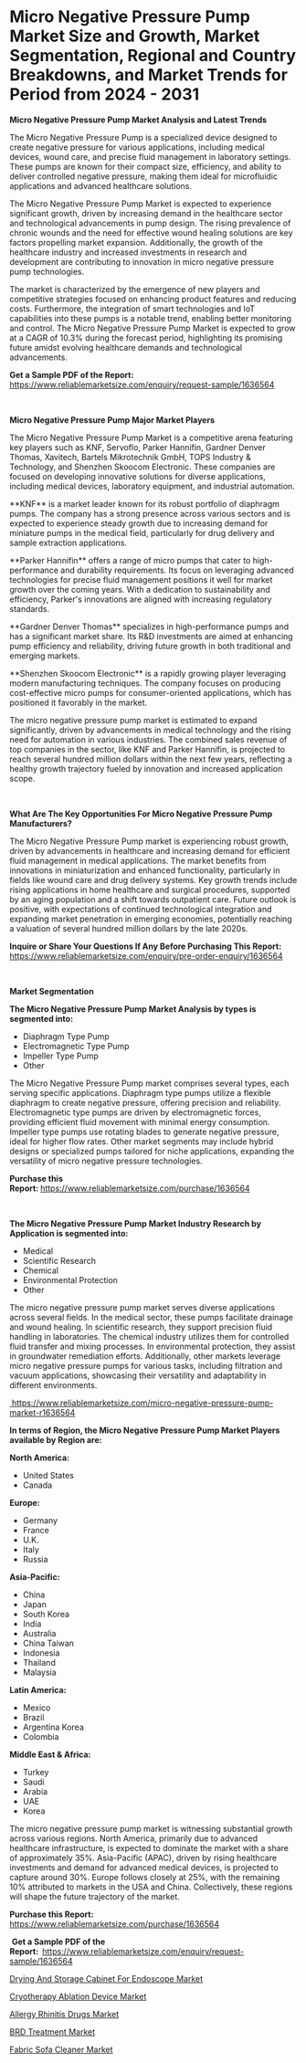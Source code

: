 <p><h1>Micro Negative Pressure Pump Market Size and Growth, Market Segmentation, Regional and Country Breakdowns, and Market Trends for Period from 2024 -  2031</h1></p><p><strong>Micro Negative Pressure Pump Market Analysis and Latest Trends</strong></p>
<p><p>The Micro Negative Pressure Pump is a specialized device designed to create negative pressure for various applications, including medical devices, wound care, and precise fluid management in laboratory settings. These pumps are known for their compact size, efficiency, and ability to deliver controlled negative pressure, making them ideal for microfluidic applications and advanced healthcare solutions.</p><p>The Micro Negative Pressure Pump Market is expected to experience significant growth, driven by increasing demand in the healthcare sector and technological advancements in pump design. The rising prevalence of chronic wounds and the need for effective wound healing solutions are key factors propelling market expansion. Additionally, the growth of the healthcare industry and increased investments in research and development are contributing to innovation in micro negative pressure pump technologies.</p><p>The market is characterized by the emergence of new players and competitive strategies focused on enhancing product features and reducing costs. Furthermore, the integration of smart technologies and IoT capabilities into these pumps is a notable trend, enabling better monitoring and control. The Micro Negative Pressure Pump Market is expected to grow at a CAGR of 10.3% during the forecast period, highlighting its promising future amidst evolving healthcare demands and technological advancements.</p></p>
<p><strong>Get a Sample PDF of the Report:&nbsp;</strong> <a href="https://www.reliablemarketsize.com/enquiry/request-sample/1636564">https://www.reliablemarketsize.com/enquiry/request-sample/1636564</a></p>
<p>&nbsp;</p>
<p><strong>Micro Negative Pressure Pump Major Market Players</strong></p>
<p><p>The Micro Negative Pressure Pump Market is a competitive arena featuring key players such as KNF, Servoflo, Parker Hannifin, Gardner Denver Thomas, Xavitech, Bartels Mikrotechnik GmbH, TOPS Industry & Technology, and Shenzhen Skoocom Electronic. These companies are focused on developing innovative solutions for diverse applications, including medical devices, laboratory equipment, and industrial automation.</p><p>**KNF** is a market leader known for its robust portfolio of diaphragm pumps. The company has a strong presence across various sectors and is expected to experience steady growth due to increasing demand for miniature pumps in the medical field, particularly for drug delivery and sample extraction applications.</p><p>**Parker Hannifin** offers a range of micro pumps that cater to high-performance and durability requirements. Its focus on leveraging advanced technologies for precise fluid management positions it well for market growth over the coming years. With a dedication to sustainability and efficiency, Parker's innovations are aligned with increasing regulatory standards.</p><p>**Gardner Denver Thomas** specializes in high-performance pumps and has a significant market share. Its R&D investments are aimed at enhancing pump efficiency and reliability, driving future growth in both traditional and emerging markets.</p><p>**Shenzhen Skoocom Electronic** is a rapidly growing player leveraging modern manufacturing techniques. The company focuses on producing cost-effective micro pumps for consumer-oriented applications, which has positioned it favorably in the market.</p><p>The micro negative pressure pump market is estimated to expand significantly, driven by advancements in medical technology and the rising need for automation in various industries. The combined sales revenue of top companies in the sector, like KNF and Parker Hannifin, is projected to reach several hundred million dollars within the next few years, reflecting a healthy growth trajectory fueled by innovation and increased application scope.</p></p>
<p>&nbsp;</p>
<p><strong>What Are The Key Opportunities For Micro Negative Pressure Pump Manufacturers?</strong></p>
<p><p>The Micro Negative Pressure Pump market is experiencing robust growth, driven by advancements in healthcare and increasing demand for efficient fluid management in medical applications. The market benefits from innovations in miniaturization and enhanced functionality, particularly in fields like wound care and drug delivery systems. Key growth trends include rising applications in home healthcare and surgical procedures, supported by an aging population and a shift towards outpatient care. Future outlook is positive, with expectations of continued technological integration and expanding market penetration in emerging economies, potentially reaching a valuation of several hundred million dollars by the late 2020s.</p></p>
<p><strong>Inquire or Share Your Questions If Any Before Purchasing This Report:</strong> <a href="https://www.reliablemarketsize.com/enquiry/pre-order-enquiry/1636564">https://www.reliablemarketsize.com/enquiry/pre-order-enquiry/1636564</a></p>
<p>&nbsp;</p>
<p><strong>Market Segmentation</strong></p>
<p><strong>The Micro Negative Pressure Pump Market Analysis by types is segmented into:</strong></p>
<p><ul><li>Diaphragm Type Pump</li><li>Electromagnetic Type Pump</li><li>Impeller Type Pump</li><li>Other</li></ul></p>
<p><p>The Micro Negative Pressure Pump market comprises several types, each serving specific applications. Diaphragm type pumps utilize a flexible diaphragm to create negative pressure, offering precision and reliability. Electromagnetic type pumps are driven by electromagnetic forces, providing efficient fluid movement with minimal energy consumption. Impeller type pumps use rotating blades to generate negative pressure, ideal for higher flow rates. Other market segments may include hybrid designs or specialized pumps tailored for niche applications, expanding the versatility of micro negative pressure technologies.</p></p>
<p><strong>Purchase this Report:&nbsp;</strong><a href="https://www.reliablemarketsize.com/purchase/1636564">https://www.reliablemarketsize.com/purchase/1636564</a></p>
<p>&nbsp;</p>
<p><strong>The Micro Negative Pressure Pump Market Industry Research by Application is segmented into:</strong></p>
<p><ul><li>Medical</li><li>Scientific Research</li><li>Chemical</li><li>Environmental Protection</li><li>Other</li></ul></p>
<p><p>The micro negative pressure pump market serves diverse applications across several fields. In the medical sector, these pumps facilitate drainage and wound healing. In scientific research, they support precision fluid handling in laboratories. The chemical industry utilizes them for controlled fluid transfer and mixing processes. In environmental protection, they assist in groundwater remediation efforts. Additionally, other markets leverage micro negative pressure pumps for various tasks, including filtration and vacuum applications, showcasing their versatility and adaptability in different environments.</p></p>
<p><a href="https://www.reliablemarketsize.com/micro-negative-pressure-pump-market-r1636564">&nbsp;https://www.reliablemarketsize.com/micro-negative-pressure-pump-market-r1636564</a></p>
<p><strong>In terms of Region, the Micro Negative Pressure Pump Market Players available by Region are:</strong></p>
<p>
    <p> <strong> North America: </strong>
        <ul>
            <li>United States</li>
            <li>Canada</li>
        </ul>
        </p> 
    <p> <strong> Europe: </strong>
        <ul>
            <li>Germany</li>
            <li>France</li>
            <li>U.K.</li>
            <li>Italy</li>
            <li>Russia</li>
        </ul>
        </p> 
    <p> <strong> Asia-Pacific: </strong>
        <ul>
            <li>China</li>
            <li>Japan</li>
            <li>South Korea</li>
            <li>India</li>
            <li>Australia</li>
            <li>China Taiwan</li>
            <li>Indonesia</li>
            <li>Thailand</li>
            <li>Malaysia</li>
        </ul>
        </p> 
    <p> <strong> Latin America: </strong>
        <ul>
            <li>Mexico</li>
            <li>Brazil</li>
            <li>Argentina Korea</li>
            <li>Colombia</li>
        </ul>
        </p> 
    <p> <strong> Middle East & Africa: </strong>
        <ul>
            <li>Turkey</li>
            <li>Saudi</li>
            <li>Arabia</li>
            <li>UAE</li>
            <li>Korea</li>
        </ul>
    </p>
    </p>
<p><p>The micro negative pressure pump market is witnessing substantial growth across various regions. North America, primarily due to advanced healthcare infrastructure, is expected to dominate the market with a share of approximately 35%. Asia-Pacific (APAC), driven by rising healthcare investments and demand for advanced medical devices, is projected to capture around 30%. Europe follows closely at 25%, with the remaining 10% attributed to markets in the USA and China. Collectively, these regions will shape the future trajectory of the market.</p></p>
<p><strong>Purchase this Report: </strong><a href="https://www.reliablemarketsize.com/purchase/1636564">https://www.reliablemarketsize.com/purchase/1636564</a></p>
<p>&nbsp;<strong>Get a Sample PDF of the Report:&nbsp;&nbsp;</strong><a href="https://www.reliablemarketsize.com/enquiry/request-sample/1636564">https://www.reliablemarketsize.com/enquiry/request-sample/1636564</a></p>
<p><strong></strong></p>
<p><p><a href="https://medium.com/@joeyojholms596/how-regional-markets-are-adapting-to-drying-and-storage-cabinet-for-endoscope-market-innovations-e10c981a0333">Drying And Storage Cabinet For Endoscope Market</a></p><p><a href="https://medium.com/@joeyojholms596/global-cryotherapy-ablation-device-market-focus-on-application-end-use-industry-type-equipment-2bf77e211eb5?postPublishedType=repub">Cryotherapy Ablation Device Market</a></p><p><a href="https://www.linkedin.com/pulse/allergy-rhinitis-drugs-market-revolution-2024-2031-oby4c?trackingId=xrYy%2FYCJQEKnZZiSqGyl4Q%3D%3D">Allergy Rhinitis Drugs Market</a></p><p><a href="https://www.linkedin.com/pulse/brd-treatment-market2024-2031-industry-insights-investment-gayuc?trackingId=ptrA4%2FHpRbWYnE1CdcQwLg%3D%3D">BRD Treatment Market</a></p><p><a href="https://issuu.com/reportprime-2/docs/fabric-sofa-cleaner-market-size-203_3420ccc9263c42">Fabric Sofa Cleaner Market</a></p></p>